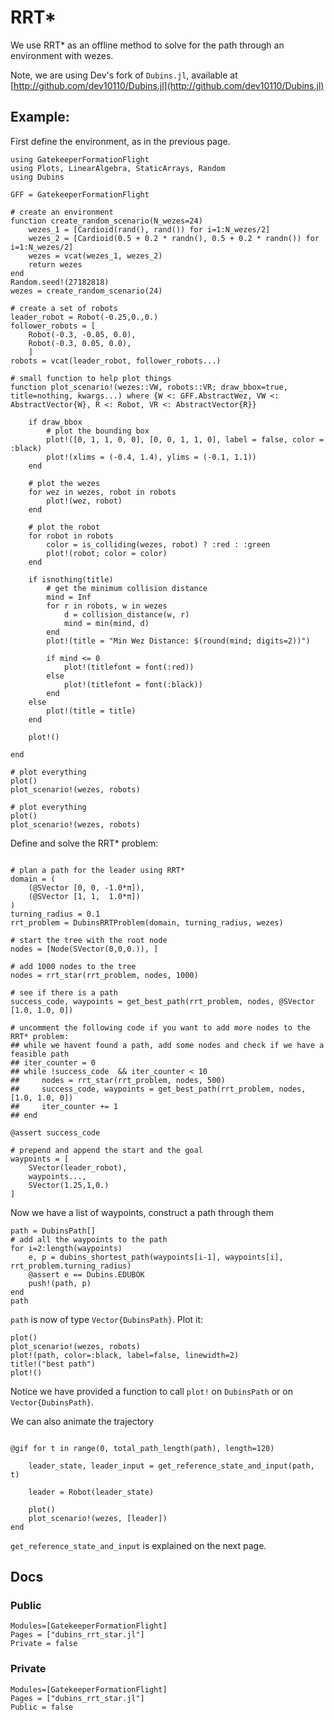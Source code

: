 # RRT*

We use RRT* as an offline method to solve for the path through an environment with wezes.

Note, we are using Dev's fork of `Dubins.jl`, available at [http://github.com/dev10110/Dubins.jl](http://github.com/dev10110/Dubins.jl)

## Example: 

First define the environment, as in the previous page.
```@setup rrt
using GatekeeperFormationFlight
using Plots, LinearAlgebra, StaticArrays, Random
using Dubins

GFF = GatekeeperFormationFlight

# create an environment
function create_random_scenario(N_wezes=24)
    wezes_1 = [Cardioid(rand(), rand()) for i=1:N_wezes/2]
    wezes_2 = [Cardioid(0.5 + 0.2 * randn(), 0.5 + 0.2 * randn()) for i=1:N_wezes/2]
    wezes = vcat(wezes_1, wezes_2)
    return wezes
end
Random.seed!(27182818)
wezes = create_random_scenario(24)

# create a set of robots
leader_robot = Robot(-0.25,0.,0.)
follower_robots = [
    Robot(-0.3, -0.05, 0.0), 
    Robot(-0.3, 0.05, 0.0), 
    ]
robots = vcat(leader_robot, follower_robots...)

# small function to help plot things
function plot_scenario!(wezes::VW, robots::VR; draw_bbox=true, title=nothing, kwargs...) where {W <: GFF.AbstractWez, VW <: AbstractVector{W}, R <: Robot, VR <: AbstractVector{R}}

    if draw_bbox
        # plot the bounding box
        plot!([0, 1, 1, 0, 0], [0, 0, 1, 1, 0], label = false, color = :black)
        plot!(xlims = (-0.4, 1.4), ylims = (-0.1, 1.1))
    end

    # plot the wezes
    for wez in wezes, robot in robots
        plot!(wez, robot)
    end

    # plot the robot
    for robot in robots
        color = is_colliding(wezes, robot) ? :red : :green
        plot!(robot; color = color)
    end

    if isnothing(title)
        # get the minimum collision distance
        mind = Inf
        for r in robots, w in wezes
            d = collision_distance(w, r)
            mind = min(mind, d)
        end
        plot!(title = "Min Wez Distance: $(round(mind; digits=2))")

        if mind <= 0
            plot!(titlefont = font(:red))
        else
            plot!(titlefont = font(:black))
        end
    else
        plot!(title = title)
    end

    plot!()

end

# plot everything
plot()
plot_scenario!(wezes, robots)
```

```@example rrt
# plot everything
plot()
plot_scenario!(wezes, robots)
```

Define and solve the RRT* problem:
```@example rrt

# plan a path for the leader using RRT*
domain = (
    (@SVector [0, 0, -1.0*π]),
    (@SVector [1, 1,  1.0*π])
)
turning_radius = 0.1
rrt_problem = DubinsRRTProblem(domain, turning_radius, wezes)

# start the tree with the root node
nodes = [Node(SVector(0,0,0.)), ]

# add 1000 nodes to the tree
nodes = rrt_star(rrt_problem, nodes, 1000)

# see if there is a path 
success_code, waypoints = get_best_path(rrt_problem, nodes, @SVector [1.0, 1.0, 0])

# uncomment the following code if you want to add more nodes to the RRT* problem:
## while we havent found a path, add some nodes and check if we have a feasible path
## iter_counter = 0
## while !success_code  && iter_counter < 10
##     nodes = rrt_star(rrt_problem, nodes, 500)
##     success_code, waypoints = get_best_path(rrt_problem, nodes, [1.0, 1.0, 0])
##     iter_counter += 1
## end
        
@assert success_code

# prepend and append the start and the goal
waypoints = [
    SVector(leader_robot), 
    waypoints..., 
    SVector(1.25,1,0.)
]
```

Now we have a list of waypoints, construct a path through them
```@example rrt
path = DubinsPath[]
# add all the waypoints to the path
for i=2:length(waypoints)
    e, p = dubins_shortest_path(waypoints[i-1], waypoints[i], rrt_problem.turning_radius)
    @assert e == Dubins.EDUBOK
    push!(path, p)
end
path
```
`path` is now of type `Vector{DubinsPath}`. Plot it:

```@example rrt
plot()
plot_scenario!(wezes, robots)
plot!(path, color=:black, label=false, linewidth=2)
title!("best path")
plot!()
```

Notice we have provided a function to call `plot!` on `DubinsPath` or on `Vector{DubinsPath}`. 

We can also animate the trajectory 
```@example rrt

@gif for t in range(0, total_path_length(path), length=120)

    leader_state, leader_input = get_reference_state_and_input(path, t)

    leader = Robot(leader_state)

    plot()
    plot_scenario!(wezes, [leader])
end
```
`get_reference_state_and_input` is explained on the next page.

## Docs

### Public
```@autodocs; canonical=false
Modules=[GatekeeperFormationFlight]
Pages = ["dubins_rrt_star.jl"]
Private = false
```

### Private
```@autodocs; canonical=false
Modules=[GatekeeperFormationFlight]
Pages = ["dubins_rrt_star.jl"]
Public = false
```
